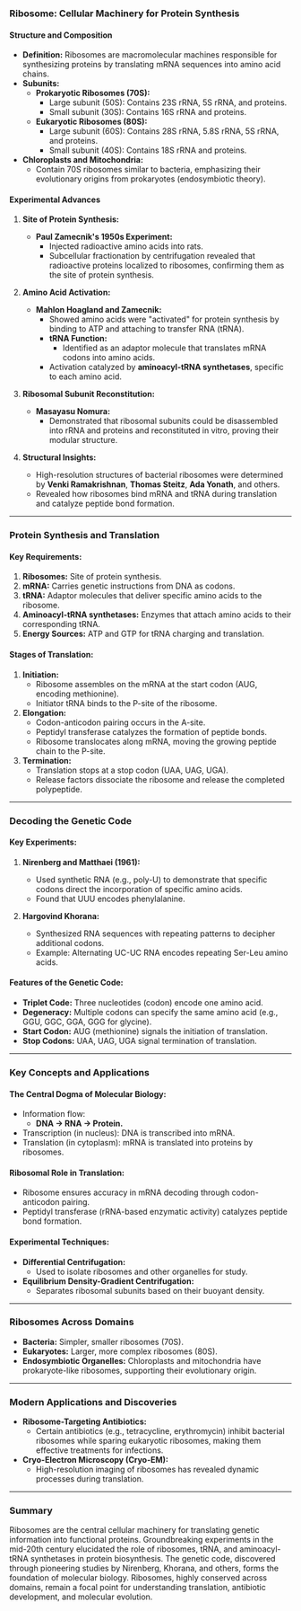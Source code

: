 ### **Ribosome: Cellular Machinery for Protein Synthesis**

#### **Structure and Composition**

- **Definition:** Ribosomes are macromolecular machines responsible for synthesizing proteins by translating mRNA sequences into amino acid chains.
- **Subunits:**
    - **Prokaryotic Ribosomes (70S):**
        - Large subunit (50S): Contains 23S rRNA, 5S rRNA, and proteins.
        - Small subunit (30S): Contains 16S rRNA and proteins.
    - **Eukaryotic Ribosomes (80S):**
        - Large subunit (60S): Contains 28S rRNA, 5.8S rRNA, 5S rRNA, and proteins.
        - Small subunit (40S): Contains 18S rRNA and proteins.
- **Chloroplasts and Mitochondria:**
    - Contain 70S ribosomes similar to bacteria, emphasizing their evolutionary origins from prokaryotes (endosymbiotic theory).

#### **Experimental Advances**

1. **Site of Protein Synthesis:**
    
    - **Paul Zamecnik's 1950s Experiment:**
        - Injected radioactive amino acids into rats.
        - Subcellular fractionation by centrifugation revealed that radioactive proteins localized to ribosomes, confirming them as the site of protein synthesis.
2. **Amino Acid Activation:**
    
    - **Mahlon Hoagland and Zamecnik:**
        - Showed amino acids were "activated" for protein synthesis by binding to ATP and attaching to transfer RNA (tRNA).
        - **tRNA Function:**
            - Identified as an adaptor molecule that translates mRNA codons into amino acids.
        - Activation catalyzed by **aminoacyl-tRNA synthetases**, specific to each amino acid.
3. **Ribosomal Subunit Reconstitution:**
    
    - **Masayasu Nomura:**
        - Demonstrated that ribosomal subunits could be disassembled into rRNA and proteins and reconstituted in vitro, proving their modular structure.
4. **Structural Insights:**
    
    - High-resolution structures of bacterial ribosomes were determined by **Venki Ramakrishnan**, **Thomas Steitz**, **Ada Yonath**, and others.
    - Revealed how ribosomes bind mRNA and tRNA during translation and catalyze peptide bond formation.

---

### **Protein Synthesis and Translation**

#### **Key Requirements:**

1. **Ribosomes:** Site of protein synthesis.
2. **mRNA:** Carries genetic instructions from DNA as codons.
3. **tRNA:** Adaptor molecules that deliver specific amino acids to the ribosome.
4. **Aminoacyl-tRNA synthetases:** Enzymes that attach amino acids to their corresponding tRNA.
5. **Energy Sources:** ATP and GTP for tRNA charging and translation.

#### **Stages of Translation:**

1. **Initiation:**
    - Ribosome assembles on the mRNA at the start codon (AUG, encoding methionine).
    - Initiator tRNA binds to the P-site of the ribosome.
2. **Elongation:**
    - Codon-anticodon pairing occurs in the A-site.
    - Peptidyl transferase catalyzes the formation of peptide bonds.
    - Ribosome translocates along mRNA, moving the growing peptide chain to the P-site.
3. **Termination:**
    - Translation stops at a stop codon (UAA, UAG, UGA).
    - Release factors dissociate the ribosome and release the completed polypeptide.

---

### **Decoding the Genetic Code**

#### **Key Experiments:**

1. **Nirenberg and Matthaei (1961):**
    
    - Used synthetic RNA (e.g., poly-U) to demonstrate that specific codons direct the incorporation of specific amino acids.
    - Found that UUU encodes phenylalanine.
2. **Hargovind Khorana:**
    
    - Synthesized RNA sequences with repeating patterns to decipher additional codons.
    - Example: Alternating UC-UC RNA encodes repeating Ser-Leu amino acids.

#### **Features of the Genetic Code:**

- **Triplet Code:** Three nucleotides (codon) encode one amino acid.
- **Degeneracy:** Multiple codons can specify the same amino acid (e.g., GGU, GGC, GGA, GGG for glycine).
- **Start Codon:** AUG (methionine) signals the initiation of translation.
- **Stop Codons:** UAA, UAG, UGA signal termination of translation.

---

### **Key Concepts and Applications**

#### **The Central Dogma of Molecular Biology:**

- Information flow:
    - **DNA → RNA → Protein.**
- Transcription (in nucleus): DNA is transcribed into mRNA.
- Translation (in cytoplasm): mRNA is translated into proteins by ribosomes.

#### **Ribosomal Role in Translation:**

- Ribosome ensures accuracy in mRNA decoding through codon-anticodon pairing.
- Peptidyl transferase (rRNA-based enzymatic activity) catalyzes peptide bond formation.

#### **Experimental Techniques:**

- **Differential Centrifugation:**
    - Used to isolate ribosomes and other organelles for study.
- **Equilibrium Density-Gradient Centrifugation:**
    - Separates ribosomal subunits based on their buoyant density.

---

### **Ribosomes Across Domains**

- **Bacteria:** Simpler, smaller ribosomes (70S).
- **Eukaryotes:** Larger, more complex ribosomes (80S).
- **Endosymbiotic Organelles:** Chloroplasts and mitochondria have prokaryote-like ribosomes, supporting their evolutionary origin.

---

### **Modern Applications and Discoveries**

- **Ribosome-Targeting Antibiotics:**
    - Certain antibiotics (e.g., tetracycline, erythromycin) inhibit bacterial ribosomes while sparing eukaryotic ribosomes, making them effective treatments for infections.
- **Cryo-Electron Microscopy (Cryo-EM):**
    - High-resolution imaging of ribosomes has revealed dynamic processes during translation.

---

### **Summary**

Ribosomes are the central cellular machinery for translating genetic information into functional proteins. Groundbreaking experiments in the mid-20th century elucidated the role of ribosomes, tRNA, and aminoacyl-tRNA synthetases in protein biosynthesis. The genetic code, discovered through pioneering studies by Nirenberg, Khorana, and others, forms the foundation of molecular biology. Ribosomes, highly conserved across domains, remain a focal point for understanding translation, antibiotic development, and molecular evolution.